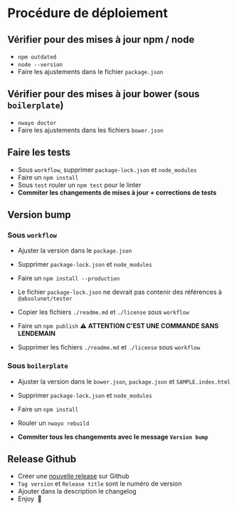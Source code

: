 # Procédure de déploiement

## Vérifier pour des mises à jour npm / node

- `npm outdated`
- `node --version`
- Faire les ajustements dans le fichier `package.json`



## Vérifier pour des mises à jour bower (sous `boilerplate`)

- `nwayo doctor`
- Faire les ajustements dans les fichiers `bower.json`



## Faire les tests

- Sous `workflow`, supprimer `package-lock.json` et `node_modules`
- Faire un `npm install`
- Sous `test` rouler un `npm test` pour le linter
- **Commiter les changements de mises à jour + corrections de tests**



## Version bump

### Sous `workflow`

- Ajuster la version dans le `package.json`

- Supprimer `package-lock.json` et `node_modules`

- Faire un `npm install --production`

- Le fichier `package-lock.json` ne devrait pas contenir des références à `@absolunet/tester`

- Copier les fichiers `./readme.md` et `./license` sous `workflow`

- Faire un `npm publish` ⚠️ **ATTENTION C'EST UNE COMMANDE SANS LENDEMAIN**

- Supprimer les fichiers `./readme.md` et `./license` sous `workflow`
​

### Sous `boilerplate`

- Ajuster la version dans le `bower.json`, `package.json` et `SAMPLE.index.html`

- Supprimer `package-lock.json` et `node_modules`

- Faire un `npm install`

- Rouler un `nwayo rebuild`

- **Commiter tous les changements avec le message `Version bump`**



## Release Github

- Créer une [nouvelle release](https://github.com/absolunet/nwayo/releases/new) sur Github
- `Tag version` et `Release title` sont le numéro de version
- Ajouter dans la description le changelog
- Enjoy  🥂


